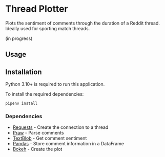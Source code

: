 # Thread Plotter

Plots the sentiment of comments through the duration of a Reddit thread. Ideally used for sporting match threads.

(in progress)

## Usage

<!-- TODO -->

## Installation

Python 3.10+ is required to run this application.

To install the required dependencies:

```shell script
pipenv install
```

### Dependencies

-   [Requests](https://docs.python-requests.org/en/latest/) - Create the connection to a thread
-   [Praw](https://github.com/praw-dev/praw) - Parse comments
-   [TextBlob](https://github.com/sloria/TextBlob) - Get comment sentiment
-   [Pandas](https://github.com/pandas-dev/pandas) - Store comment information in a DataFrame
-   [Bokeh](https://github.com/bokeh/bokeh) - Create the plot
